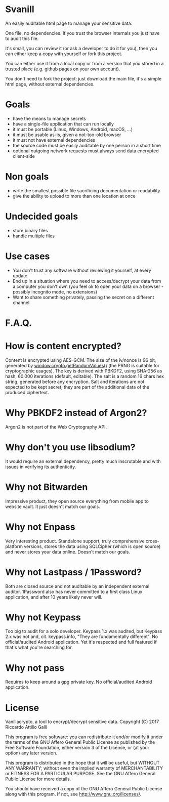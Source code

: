 Svanill
=============

An easily auditable html page to manage your sensitive data.

One file, no dependencies. If you trust the browser internals you just have to audit this file.

It's small, you can review it (or ask a developer to do it for you), then you can either keep a copy with yourself or fork this project.

You can either use it from a local copy or from a version that you stored in a trusted place (e.g. github pages on your own account).

You don't need to fork the project: just download the main file, it's a simple html page, without external dependencies.

Goals
=====

- have the means to manage secrets
- have a single-file application that can run locally
- it must be portable (Linux, Windows, Android, macOS, ...)
- it must be usable as-is, given a not-too-old browser
- it must not have external dependencies
- the source code must be easily auditable by one person in a short time
- optional outgoing network requests must always send data encrypted client-side

Non goals
=========
- write the smallest possible file sacrificing documentation or readability
- give the ability to upload to more than one location at once

Undecided goals
===============
- store binary files
- handle multiple files

Use cases
=========
- You don't trust any software without reviewing it yourself, at every update
- End up in a situation where you need to access/decrypt your data from a computer you don't own
  (you feel ok to open your data on a browser - possibly incognito mode, no extensions)
- Want to share something privately, passing the secret on a different channel

F.A.Q.
======

# How is content encrypted?

Content is encrypted using AES-GCM. The size of the iv/nonce is 96 bit, generated by [window.crypto.getRandomValues()](https://developer.mozilla.org/en-US/docs/Web/API/RandomSource/getRandomValues) (the PRNG is suitable for cryptographic usages).
The key is derived with PBKDF2, using SHA-256 as hash, 60.000 iterations (default, editable).
The salt is a random 16 chars hex string, generated before any encryption.
Salt and iterations are not expected to be kept secret, they are part of the additional data of the produced ciphertext.

# Why PBKDF2 instead of Argon2?

Argon2 is not part of the Web Cryptography API.

# Why don't you use libsodium?

It would require an external dependency, pretty much inscrutable and with issues in verifying its authenticity.

# Why not Bitwarden

Impressive product, they open source everything from mobile app to website vault.
It just doesn't match our goals.

# Why not Enpass

Very interesting product. Standalone support, truly comprehensive cross-platform versions, stores the data using SQLCipher (which is open source) and never stores your data online.
Doesn't match our goals.


# Why not Lastpass / 1Password?

Both are closed source and not auditable by an independent external auditor. 
1Password also has never committed to a first class Linux application, and after 10 years likely never will.

# Why not Keypass

Too big to audit for a solo developer. Keypass 1.x was audited, but Keypass 2.x was not and, cit. keypass.info, "They are fundamentally different". No official/audited Android application.
Yet it's respected and full featured if that's what you're searching for.

# Why not pass

Requires to keep around a gpg private key. No official/audited Android application.

License
=======

Vanillacrypto, a tool to encrypt/decrypt sensitive data.
Copyright (C) 2017 Riccardo Attilio Galli

This program is free software: you can redistribute it and/or modify
it under the terms of the GNU Affero General Public License as published by
the Free Software Foundation, either version 3 of the License, or
(at your option) any later version.

This program is distributed in the hope that it will be useful,
but WITHOUT ANY WARRANTY; without even the implied warranty of
MERCHANTABILITY or FITNESS FOR A PARTICULAR PURPOSE.  See the
GNU Affero General Public License for more details.

You should have received a copy of the GNU Affero General Public License
along with this program.  If not, see <http://www.gnu.org/licenses/>.
